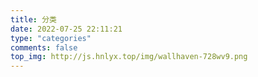 ```yaml
---
title: 分类
date: 2022-07-25 22:11:21
type: "categories"
comments: false
top_img: http://js.hnlyx.top/img/wallhaven-728wv9.png
---
```

